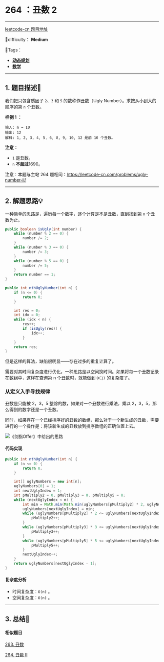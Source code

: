 # 264 ：丑数 2

---

[leetcode-cn 题目地址](https://leetcode-cn.com/problems/chou-shu-lcof/)

📗difficulty：	**Medium**	

🎯Tags：

+ **[动态规划](https://leetcode-cn.com/tag/dynamic-programming/)**
+ **[数学](https://leetcode-cn.com/tag/math/)**
---

## 1. 题目描述📃

我们把只包含质因子 `2`、`3` 和 `5` 的数称作丑数（Ugly Number）。求按从小到大的顺序的第 `n` 个丑数。



**样例 1 ：**

```
输入: n = 10
输出: 12
解释: 1, 2, 3, 4, 5, 6, 8, 9, 10, 12 是前 10 个丑数。
```



**注意：**

+ `1` 是丑数。
+ `n` **不超过**1690。



注意：本题与主站 264 题相同：https://leetcode-cn.com/problems/ugly-number-ii/

---

## 2. 解题思路💡

一种简单的思路是，遍历每一个数字，逐个计算是不是丑数，直到找到第 `n` 个丑数为止。

```java
public boolean isUgly(int number) {
    while (number % 2 == 0) {
        number /= 2;
    }
    while (number % 3 == 0) {
        number /= 3;
    }
    while (number % 5 == 0) {
        number /= 5;
    }
    return number == 1;
}

public int nthUglyNumber(int n) {
    if (n <= 0) {
        return 0;
    }

    int res = 0;
    int idx = 0;
    while (idx < n) {
        res++;
        if (isUgly(res)) {
            idx++;
        }
    }
    return res;
}
```

但是这样的算法，缺陷很明显——存在过多的重复计算了。

需要对其时间复杂度进行优化，一种思路是以空间换时间。如果将每一个丑数记录在数组中，这样在查询第 n 个丑数时，就能做到 `O(1)` 的复杂度了。

### 从定义入手寻找规律

丑数是只能被 2，3，5 整除的数，如果对一个丑数进行乘法，乘以 2，3，5，那么得到的数字还是一个丑数。

同时，如果存在一个已经排序好的丑数的数组，那么对于一个新生成的丑数，需要进行的一个操作是：将该新生成的丑数放到排序数组的正确位置上去。

![《剑指Offer》中给出的思路](https://assets.ryantech.ltd/20200821144049.png)



#### 代码实现

```java
public int nthUglyNumber(int n) {
    if (n <= 0) {
        return 0;
    }

    int[] uglyNumbers = new int[n];
    uglyNumbers[0] = 1;
    int nextUglyIndex = 1;
    int pMultiply2 = 0, pMultiply3 = 0, pMultiply5 = 0;
    while (nextUglyIndex < n) {
        int min = Math.min(Math.min(uglyNumbers[pMultiply2] * 2, uglyNumbers[pMultiply3] * 3), uglyNumbers[pMultiply5] * 5);
        uglyNumbers[nextUglyIndex] = min;
        while (uglyNumbers[pMultiply2] * 2 <= uglyNumbers[nextUglyIndex]) {
            pMultiply2++;
        }
        while (uglyNumbers[pMultiply3] * 3 <= uglyNumbers[nextUglyIndex]) {
            pMultiply3++;
        }
        while (uglyNumbers[pMultiply5] * 5 <= uglyNumbers[nextUglyIndex]) {
            pMultiply5++;
        }
        nextUglyIndex++;
    }
    return uglyNumbers[nextUglyIndex - 1];
}
```



#### 复杂度分析

+ 时间复杂度：`O(n)` 。
+ 空间复杂度：`O(n)` 。



---

## 3. 总结🎯

#### 相似题目

[263. 丑数](https://leetcode-cn.com/problems/ugly-number/)

[264. 丑数 II](https://leetcode-cn.com/problems/ugly-number-ii/)